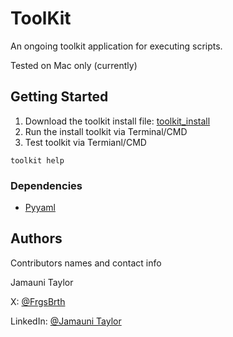# ToolKit

An ongoing toolkit application for executing scripts.

Tested on Mac only (currently)

## Getting Started

1. Download the toolkit install file: [toolkit_install](https://raw.githubusercontent.com/sirmauni/Toolkit/main/toolkit_install)
2. Run the install toolkit via Terminal/CMD
3. Test toolkit via Termianl/CMD
```
toolkit help
```

### Dependencies

* [Pyyaml](https://pyyaml.org/wiki/PyYAMLDocumentation)

## Authors

Contributors names and contact info

Jamauni Taylor

X: [@FrgsBrth](https://x.com/FrgsBrth)

LinkedIn: [@Jamauni Taylor](https://www.linkedin.com/in/jamauni-taylor-902769189/)
